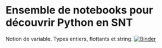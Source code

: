 # Ensemble de notebooks pour découvrir Python en SNT
Notion de variable. Types entiers, flottants et string.
[![Binder](https://mybinder.org/badge_logo.svg)](https://mybinder.org/v2/gh/fontainedeseaux/SNT/HEAD?urlpath=%2Fnotebooks%2Fles_variables%2Fvariables_affectations.ipynb)
